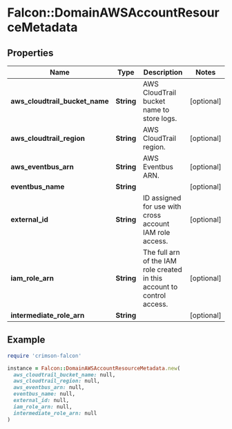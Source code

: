 # Falcon::DomainAWSAccountResourceMetadata

## Properties

| Name | Type | Description | Notes |
| ---- | ---- | ----------- | ----- |
| **aws_cloudtrail_bucket_name** | **String** | AWS CloudTrail bucket name to store logs. | [optional] |
| **aws_cloudtrail_region** | **String** | AWS CloudTrail region. | [optional] |
| **aws_eventbus_arn** | **String** | AWS Eventbus ARN. | [optional] |
| **eventbus_name** | **String** |  | [optional] |
| **external_id** | **String** | ID assigned for use with cross account IAM role access. | [optional] |
| **iam_role_arn** | **String** | The full arn of the IAM role created in this account to control access. | [optional] |
| **intermediate_role_arn** | **String** |  | [optional] |

## Example

```ruby
require 'crimson-falcon'

instance = Falcon::DomainAWSAccountResourceMetadata.new(
  aws_cloudtrail_bucket_name: null,
  aws_cloudtrail_region: null,
  aws_eventbus_arn: null,
  eventbus_name: null,
  external_id: null,
  iam_role_arn: null,
  intermediate_role_arn: null
)
```

